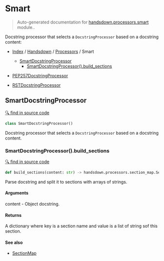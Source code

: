 # Smart

> Auto-generated documentation for [handsdown.processors.smart](../../../handsdown/processors/smart.py) module..

Docstring processor that selects a `DocstringProcessor` based on a docstring content:

- [Index](../../README.md#modules) / [Handsdown](../index.md#handsdown) / [Processors](index.md#processors) / Smart
  - [SmartDocstringProcessor](#smartdocstringprocessor)
    - [SmartDocstringProcessor().build_sections](#smartdocstringprocessorbuild_sections)

- [PEP257DocstringProcessor](pep257.md#pep257docstringprocessor)
- [RSTDocstringProcessor](rst.md#rstdocstringprocessor)

## SmartDocstringProcessor

[🔍 find in source code](https://github.com/vemel/handsdown/blob/master/handsdown/processors/smart.py#L16)

```python
class SmartDocstringProcessor()
```

Docstring processor that selects a `DocstringProcessor` based on a docstring content.

### SmartDocstringProcessor().build_sections

[🔍 find in source code](https://github.com/vemel/handsdown/blob/master/handsdown/processors/smart.py#L29)

```python
def build_sections(content: str) -> handsdown.processors.section_map.SectionMap
```

Parse docstring and split it to sections with arrays of strings.

#### Arguments

content - Object docstring.

#### Returns

A dictionary where key is a section name and value is a list of string sof this
section.

#### See also

- [SectionMap](section_map.md#sectionmap)
